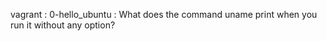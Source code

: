 vagrant :
	0-hello_ubuntu :
			What does the command uname print when you run it without any option?

